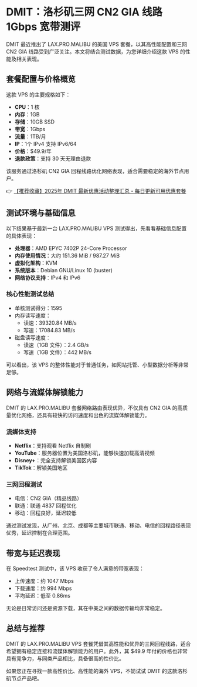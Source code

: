 # DMIT：洛杉矶三网 CN2 GIA 线路 1Gbps 宽带测评

DMIT 最近推出了 LAX.PRO.MALIBU 的美国 VPS 套餐，以其高性能配置和三网 CN2 GIA 线路受到广泛关注。本文将结合测试数据，为您详细介绍这款 VPS 的性能及相关表现。

## 套餐配置与价格概览

这款 VPS 的主要规格如下：
- **CPU**：1 核  
- **内存**：1GB  
- **存储**：10GB SSD  
- **带宽**：1Gbps  
- **流量**：1TB/月  
- **IP**：1个 IPv4 支持 IPv6/64  
- **价格**：$49.9/年  
- **退款政策**：支持 30 天无理由退款  

该服务通过洛杉矶 CN2 GIA 回程线路优化网络表现，适合需要稳定的海外节点用户。

👉 [【推荐收藏】2025年 DMIT 最新优惠活动整理汇总 - 每日更新可用优惠套餐](https://bit.ly/dmit_coupon)

## 测试环境与基础信息

以下结果基于最新一台 LAX.PRO.MALIBU VPS 测试得出，先看看基础信息配置的具体表现：

- **处理器**：AMD EPYC 7402P 24-Core Processor  
- **内存使用情况**：大约 151.36 MiB / 987.27 MiB  
- **虚拟化架构**：KVM  
- **系统版本**：Debian GNU/Linux 10 (buster)  
- **网络协议支持**：IPv4 和 IPv6  

### 核心性能测试总结
- 单核测试得分：1595  
- 内存读写速度：
  - 读速：39320.84 MB/s  
  - 写速：17084.83 MB/s  
- 磁盘读写速度：
  - 读速（1GB 文件）：2.4 GB/s  
  - 写速（1GB 文件）：442 MB/s  

可以看出，该 VPS 的整体性能对于普通任务，如网站托管、小型数据分析等非常足够。

## 网络与流媒体解锁能力

DMIT 的 LAX.PRO.MALIBU 套餐网络路由表现优异，不仅具有 CN2 GIA 的高质量优化网络，还具有较快的访问速度和出色的流媒体解锁能力。

### 流媒体支持
- **Netflix**：支持观看 Netflix 自制剧  
- **YouTube**：服务器位置为美国洛杉矶，能够快速加载高清视频  
- **Disney+**：完全支持解锁美国区内容  
- **TikTok**：解锁美国地区  

### 三网回程测试
- 电信：CN2 GIA（精品线路）  
- 联通：联通 4837 回程优化  
- 移动：回程良好，延迟较低  

通过测试发现，从广州、北京、成都等主要城市联通、移动、电信的回程路径表现优秀，延迟控制在合理范围。

## 带宽与延迟表现

在 Speedtest 测试中，该 VPS 收获了令人满意的带宽表现：
- 上传速度：约 1047 Mbps  
- 下载速度：约 994 Mbps  
- 平均延迟：低至 0.86ms  

无论是日常访问还是资源下载，其在中美之间的数据传输均非常稳定。

## 总结与推荐

DMIT 的 LAX.PRO.MALIBU VPS 套餐凭借其高性能和优异的三网回程线路，适合希望拥有稳定连接和流媒体解锁能力的用户。此外，其 $49.9 年付的价格也非常具有竞争力，与同类产品相比，具备很高的性价比。

如果您正在寻找一款高性价比、高性能的海外 VPS，不妨试试 DMIT 的这款洛杉矶节点产品吧。